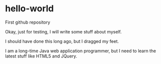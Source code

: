# hello-world
First github repository

Okay, just for testing, I will write some stuff about myself.

I should have done this long ago, but I dragged my feet.

I am a long-time Java web application programmer, but I need to learn the latest stuff like HTML5 and JQuery.
